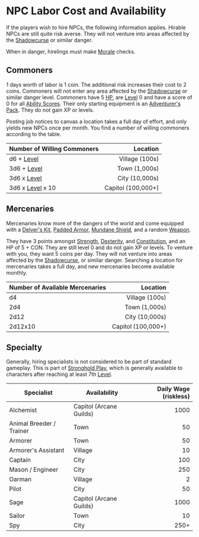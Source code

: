 # NPC Labor Cost and Availability

If the players wish to hire NPCs, the following information applies. Hirable NPCs are still quite risk averse. They will not venture into areas affected by the [Shadowcurse](../../Hazards/Shadowcurse.md) or similar danger.

When in danger, hirelings must make [Morale](../Morale.md) checks.

## Commoners

1 days worth of labor is 1 coin. The additional risk increases their cost to 2 coins. Commoners will not enter any area affected by the [Shadowcurse](../../Hazards/Shadowcurse.md) or similar danger level. Commoners have 5 [HP](../../../Player%20Characters/Derived%20Statistics/Health%20Points.md), are [Level](../../../Player%20Characters/Derived%20Statistics/Level.md) 0 and have a score of 0 for all [Ability Scores](../../../Player%20Characters/The%20Ability%20Scores/Ability%20Scores.md). Their only starting equipment is an [Adventurer's Pack](../../../Items%20and%20Gear/Gear/100%20Coins/Adventurer's%20Pack.md). They do not gain XP or levels.

Posting job notices to canvas a location takes a full day of effort, and only yields new NPCs once per month. You find a number of willing commoners according to the table.

| Number of Willing Commoners                                                    |           Location |
| ------------------------------------------------------------------------ | -----------------: |
| d6 + [Level](../../../Player%20Characters/Derived%20Statistics/Level.md)       |     Village (100s) |
| 3d6 + [Level](../../../Player%20Characters/Derived%20Statistics/Level.md)      |      Town (1,000s) |
| 3d6 x [Level](../../../Player%20Characters/Derived%20Statistics/Level.md)      |     City (10,000s) |
| 3d6 x [Level](../../../Player%20Characters/Derived%20Statistics/Level.md) x 10 | Capitol (100,000+) |

## Mercenaries

Mercenaries know more of the dangers of the world and come equipped with a [Delver's Kit](../../../Items%20and%20Gear/Gear/Delver's%20Kit.md), [Padded Armor](../../../Items%20and%20Gear/Armor/Mundane%20Armor/Padded%20Armor.md), [Mundane Shield](../../../Items%20and%20Gear/Armor/Mundane%20Armor/Mundane%20Shield.md), and a random [Weapon](../../../Items%20and%20Gear/Weapons/Weapons.md).

They have 3 points amongst [Strength](../../../Player%20Characters/The%20Ability%20Scores/Strength.md), [Dexterity](../../../Player%20Characters/The%20Ability%20Scores/Dexterity.md), and [Constitution](../../../Player%20Characters/The%20Ability%20Scores/Constitution.md), and an HP of 5 + CON. They are still level 0 and do not gain XP or levels. To venture with you, they want 5 coins per day. They will not venture into areas affected by the [Shadowcurse](../../Hazards/Shadowcurse.md), or similar danger. Searching a location for mercenaries takes a full day, and new mercenaries become available monthly.

| Number of Available Mercenaries |           Location |
| ------------------------------- | -----------------: |
| d4                              |     Village (100s) |
| 2d4                             |      Town (1,000s) |
| 2d12                            |     City (10,000s) |
| 2d12x10                         | Capitol (100,000+) |

## Specialty

Generally, hiring specialists is not considered to be part of standard gameplay. This is part of [Stronghold Play](Stronghold%20Play.md), which is generally available to characters after reaching at least 7th [Level](../../../Player%20Characters/Derived%20Statistics/Level.md).

| Specialist               | Availability            | Daily Wage (riskless) |
| ------------------------ | ----------------------- | --------------------: |
| Alchemist                | Capitol (Arcane Guilds) |                  1000 |
| Animal Breeder / Trainer | Town                    |                    50 |
| Armorer                  | Town                    |                    50 |
| Armorer's Assistant      | Village                 |                    10 |
| Captain                  | City                    |                   100 |
| Mason / Engineer         | City                    |                   250 |
| Oarman                   | Village                 |                     2 |
| Pilot                    | City                    |                    50 |
| Sage                     | Capitol (Arcane Guilds) |                  1000 |
| Sailor                   | Town                    |                    10 |
| Spy                      | City                    |                  250+ |
